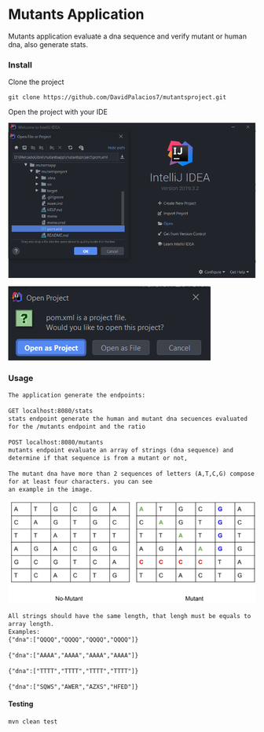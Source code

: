 # Mutants Application
Mutants application evaluate a dna sequence and verify mutant or human dna, also generate stats.

### Install
    
Clone the project 

    git clone https://github.com/DavidPalacios7/mutantsproject.git

Open the project with your IDE

![](src/main/resources/images/openproject.PNG)


![](src/main/resources/images/openasproject.PNG)

### Usage

    The application generate the endpoints:
    
    GET localhost:8080/stats
    stats endpoint generate the human and mutant dna secuences evaluated for the /mutants endpoint and the ratio 
    
    POST localhost:8080/mutants
    mutants endpoint evaluate an array of strings (dna sequence) and determine if that sequence is from a mutant or not,
    
    The mutant dna have more than 2 sequences of letters (A,T,C,G) compose for at least four characters. you can see 
    an example in the image.
    
   ![](src/main/resources/images/dnaExample.png)
    
    All strings should have the same length, that lengh must be equals to array length. 
    Examples:
    {"dna":["QQQQ","QQQQ","QQQQ","QQQQ"]}
    
    {"dna":["AAAA","AAAA","AAAA","AAAA"]}

    {"dna":["TTTT","TTTT","TTTT","TTTT"]}

    {"dna":["SQWS","AWER","AZXS","HFED"]}


#### Testing

    mvn clean test